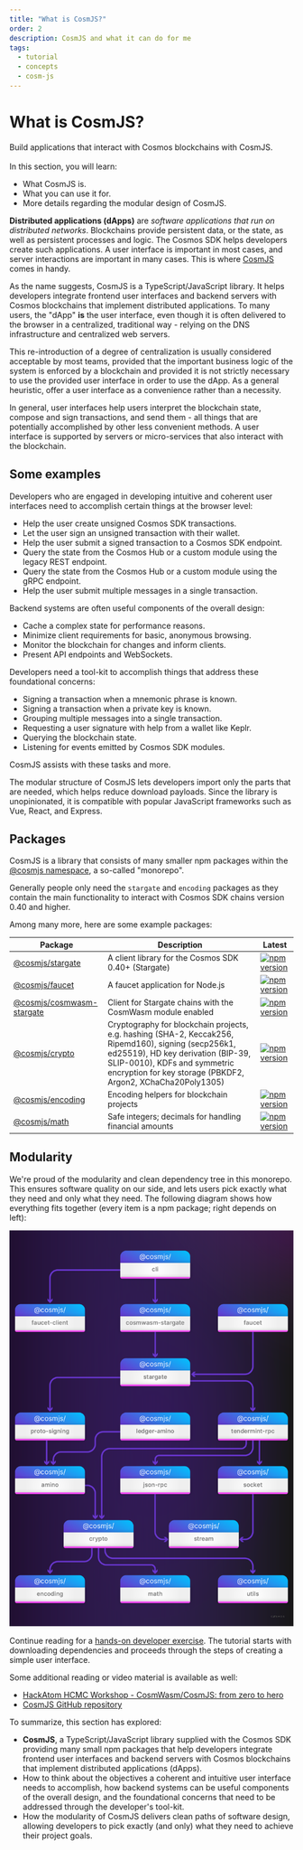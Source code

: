 ```yaml
---
title: "What is CosmJS?"
order: 2
description: CosmJS and what it can do for me
tags: 
  - tutorial
  - concepts
  - cosm-js
---
```


# What is CosmJS?

<HighlightBox type="learning">

Build applications that interact with Cosmos blockchains with CosmJS.
<br/><br/>
In this section, you will learn:
  
* What CosmJS is.
* What you can use it for.
* More details regarding the modular design of CosmJS.

</HighlightBox>

**Distributed applications (dApps)** are _software applications that run on distributed networks_. Blockchains provide persistent data, or the state, as well as persistent processes and logic. The Cosmos SDK helps developers create such applications. A user interface is important in most cases, and server interactions are important in many cases. This is where [CosmJS](https://github.com/cosmos/CosmJS) comes in handy.

As the name suggests, CosmJS is a TypeScript/JavaScript library. It helps developers integrate frontend user interfaces and backend servers with Cosmos blockchains that implement distributed applications. To many users, the "dApp" **is** the user interface, even though it is often delivered to the browser in a centralized, traditional way - relying on the DNS infrastructure and centralized web servers.

This re-introduction of a degree of centralization is usually considered acceptable by most teams, provided that the important business logic of the system is enforced by a blockchain and provided it is not strictly necessary to use the provided user interface in order to use the dApp. As a general heuristic, offer a user interface as a convenience rather than a necessity.

In general, user interfaces help users interpret the blockchain state, compose and sign transactions, and send them - all things that are potentially accomplished by other less convenient methods. A user interface is supported by servers or micro-services that also interact with the blockchain.

## Some examples

Developers who are engaged in developing intuitive and coherent user interfaces need to accomplish certain things at the browser level:

* Help the user create unsigned Cosmos SDK transactions.
* Let the user sign an unsigned transaction with their wallet.
* Help the user submit a signed transaction to a Cosmos SDK endpoint.
* Query the state from the Cosmos Hub or a custom module using the legacy REST endpoint.
* Query the state from the Cosmos Hub or a custom module using the gRPC endpoint.
* Help the user submit multiple messages in a single transaction.

Backend systems are often useful components of the overall design:

* Cache a complex state for performance reasons.
* Minimize client requirements for basic, anonymous browsing.
* Monitor the blockchain for changes and inform clients.
* Present API endpoints and WebSockets.

Developers need a tool-kit to accomplish things that address these foundational concerns:

* Signing a transaction when a mnemonic phrase is known.
* Signing a transaction when a private key is known.
* Grouping multiple messages into a single transaction.
* Requesting a user signature with help from a wallet like Keplr.
* Querying the blockchain state.
* Listening for events emitted by Cosmos SDK modules.

CosmJS assists with these tasks and more.

The modular structure of CosmJS lets developers import only the parts that are needed, which helps reduce download payloads. Since the library is unopinionated, it is compatible with popular JavaScript frameworks such as Vue, React, and Express.

## Packages

CosmJS is a library that consists of many smaller npm packages within the [@cosmjs namespace](https://www.npmjs.com/org/cosmjs), a so-called "monorepo".

Generally people only need the `stargate` and `encoding` packages as they contain the main functionality to interact with Cosmos SDK chains version 0.40 and higher.

Among many more, here are some example packages:

| Package                                                 | Description                                                                                                                                                                                                                              | Latest                                                                                                                                |
| ------------------------------------------------------- | ---------------------------------------------------------------------------------------------------------------------------------------------------------------------------------------------------------------------------------------- | ------------------------------------------------------------------------------------------------------------------------------------- |
| [@cosmjs/stargate](https://www.npmjs.com/package/@cosmjs/stargate)                   | A client library for the Cosmos SDK 0.40+ (Stargate)                                                                                                                                                                                     | [![npm version](https://img.shields.io/npm/v/@cosmjs/stargate.svg)](https://www.npmjs.com/package/@cosmjs/stargate)                   |
| [@cosmjs/faucet](https://www.npmjs.com/package/@cosmjs/faucet)                       | A faucet application for Node.js                                                                                                                                                                                                         | [![npm version](https://img.shields.io/npm/v/@cosmjs/faucet.svg)](https://www.npmjs.com/package/@cosmjs/faucet)                       |
| [@cosmjs/cosmwasm-stargate](https://www.npmjs.com/package/@cosmjs/cosmwasm-stargate) | Client for Stargate chains with the CosmWasm module enabled                                                                                                                                                                              | [![npm version](https://img.shields.io/npm/v/@cosmjs/cosmwasm-stargate.svg)](https://www.npmjs.com/package/@cosmjs/cosmwasm-stargate) |
| [@cosmjs/crypto](https://www.npmjs.com/package/@cosmjs/crypto)                       | Cryptography for blockchain projects, e.g. hashing (SHA-2, Keccak256, Ripemd160), signing (secp256k1, ed25519), HD key derivation (BIP-39, SLIP-0010), KDFs and symmetric encryption for key storage (PBKDF2, Argon2, XChaCha20Poly1305) | [![npm version](https://img.shields.io/npm/v/@cosmjs/crypto.svg)](https://www.npmjs.com/package/@cosmjs/crypto)                       |
| [@cosmjs/encoding](https://www.npmjs.com/package/@cosmjs/encoding)                   | Encoding helpers for blockchain projects                                                                                                                                                                                                 | [![npm version](https://img.shields.io/npm/v/@cosmjs/encoding.svg)](https://www.npmjs.com/package/@cosmjs/encoding)                   |
| [@cosmjs/math](https://www.npmjs.com/package/@cosmjs/math)                           | Safe integers; decimals for handling financial amounts                                                                                                                                                                                   | [![npm version](https://img.shields.io/npm/v/@cosmjs/math.svg)](https://www.npmjs.com/package/@cosmjs/math)                           |

## Modularity

We're proud of the modularity and clean dependency tree in this monorepo. This ensures software quality on our side, and lets users pick exactly what they need and only what they need. The following diagram shows how everything fits together (every item is a npm package; right depends on left):

![CosmJS dependency tree](/tutorials/6-cosmjs/images/cosmjs-tree.png)

Continue reading for a [hands-on developer exercise](./2-first-steps.md). The tutorial starts with downloading dependencies and proceeds through the steps of creating a simple user interface.

<HighlightBox type="reading">

Some additional reading or video material is available as well:

* [HackAtom HCMC Workshop - CosmWasm/CosmJS: from zero to hero](https://www.youtube.com/watch?v=VTjiC4wcd7k)
* [CosmJS GitHub repository](https://github.com/cosmos/CosmJS)

</HighlightBox>

<HighlightBox type="synopsis">

To summarize, this section has explored:

* **CosmJS**, a TypeScript/JavaScript library supplied with the Cosmos SDK providing many small npm packages that help developers integrate frontend user interfaces and backend servers with Cosmos blockchains that implement distributed applications (dApps).
* How to think about the objectives a coherent and intuitive user interface needs to accomplish, how backend systems can be useful components of the overall design, and the foundational concerns that need to be addressed through the developer's tool-kit.
* How the modularity of CosmJS delivers clean paths of software design, allowing developers to pick exactly (and only) what they need to achieve their project goals.

</HighlightBox>

<!--## Next up

Take your first steps with CosmJS in the [next section](./2-first-steps.md).-->
